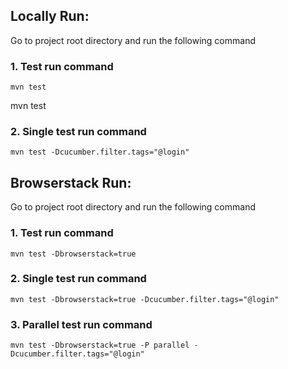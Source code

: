 ## Locally Run:

Go to project root directory and run the following command

### 1. Test run command

```commandline
mvn test
```

mvn test

### 2. Single test run command

```commandline
mvn test -Dcucumber.filter.tags="@login"
```

## Browserstack Run:

Go to project root directory and run the following command

### 1. Test run command

```commandline
mvn test -Dbrowserstack=true
```

### 2. Single test run command

```commandline
mvn test -Dbrowserstack=true -Dcucumber.filter.tags="@login"
```

### 3. Parallel test run command

```commandline
mvn test -Dbrowserstack=true -P parallel -Dcucumber.filter.tags="@login"
```